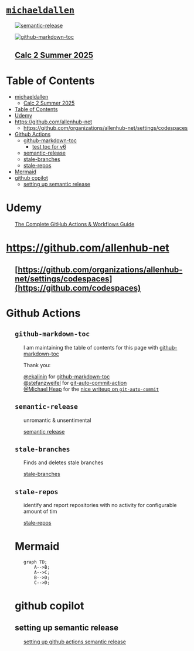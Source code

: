 # [`michaeldallen`](https://github.com/michaeldallen/michaeldallen)

<ul>

[![semantic-release](https://github.com/michaeldallen/michaeldallen/actions/workflows/semantic-release.yml/badge.svg)](https://github.com/michaeldallen/michaeldallen/actions/workflows/semantic-release.yml)

 [![github-markdown-toc](https://github.com/michaeldallen/michaeldallen/actions/workflows/github-markdown-toc.yml/badge.svg)](https://github.com/michaeldallen/michaeldallen/actions/workflows/github-markdown-toc.yml)


## [Calc 2 Summer 2025](https://github.com/users/michaeldallen/projects/4)

</ul>

# Table of Contents

<!--ts-->
* [<a href="https://github.com/michaeldallen/michaeldallen">michaeldallen</a>](https://github.com/michaeldallen/michaeldallen)
   * [<a href="https://github.com/users/michaeldallen/projects/4">Calc 2 Summer 2025</a>](https://github.com/users/michaeldallen/projects/4)
* [Table of Contents](#table-of-contents)
* [Udemy](#udemy)
* [<a href="https://github.com/allenhub-net">https://github.com/allenhub-net</a>](https://github.com/allenhub-net)
   * [<a href="https://github.com/codespaces">https://github.com/organizations/allenhub-net/settings/codespaces</a>](https://github.com/codespaces)
* [Github Actions](#github-actions)
   * [github-markdown-toc](#github-markdown-toc)
      * [test toc for v6](#test-toc-for-v6)
   * [semantic-release](#semantic-release)
   * [stale-branches](#stale-branches)
   * [stale-repos](#stale-repos)
* [Mermaid](#mermaid)
* [github copilot](#github-copilot)
   * [setting up semantic release](#setting-up-semantic-release)
<!--te-->


# Udemy

<ul>
 
 [The Complete GitHub Actions & Workflows Guide](https://github.com/allenhub-net/The--Complete--Github--Actions--and--Workflows--Guide)

</ul>

# https://github.com/allenhub-net

<ul>

## [https://github.com/organizations/allenhub-net/settings/codespaces](https://github.com/codespaces)

</ul>


# Github Actions

<ul>

## `github-markdown-toc`

<ul>

I am maintaining the table of contents for this page with [github-markdown-toc](https://github.com/ekalinin/github-markdown-toc.git)

Thank you:


[@ekalinin](https://github.com/ekalinin) for [github-markdown-toc](https://github.com/ekalinin/github-markdown-toc)
<br>
[@stefanzweifel](https://github.com/stefanzweifel) for [git-auto-commit-action](https://github.com/stefanzweifel/git-auto-commit-action)
<br>
[@Michael Heap](https://michaelheap.com/) for the [nice writeup on `git-auto-commit`](https://michaelheap.com/git-auto-commit/)
</ul>



## `semantic-release`

<ul>

unromantic & unsentimental

[semantic release](https://github.com/semantic-release/semantic-release)

</ul>



## `stale-branches`

<ul>

Finds and deletes stale branches

[stale-branches](https://github.com/marketplace/actions/stale-branches)

</ul>



## `stale-repos`

<ul>

identify and report repositories with no activity for configurable amount of tim

[stale-repos](https://github.com/marketplace/actions/stale-repos)

</ul>


# Mermaid

<ul>

```mermaid
graph TD;
    A-->B;
    A-->C;
    B-->D;
    C-->D;
```

</ul>

# github copilot

## setting up semantic release

<ul>

[setting up github actions semantic release](https://github.com/copilot/share/403a4116-0ac0-8421-b001-180224de4185)

</ul>


